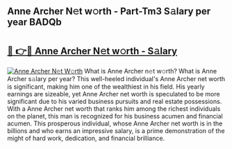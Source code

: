 ## Anne Archer N𝚎t w𝚘rth - Part-Tm3 S𝚊lary per year BADQb

# <h2><a href="http://gc1bkd.nevu.top/?p=Anne+Archer">🔗 👉🔴 Anne Archer N𝚎t w𝚘rth - S𝚊lary</a></h2>

[![Anne Archer N𝚎t W𝚘rth](https://i.imgur.com/Oavwk0R.jpeg)](http://gc1bkd.nevu.top/?p=Anne+Archer)
What is Anne Archer n𝚎t w𝚘rth? What is Anne Archer s𝚊lary per year?
This well-heeled individual's Anne Archer net worth is significant, making him one of the wealthiest in his field. His yearly earnings are sizeable, yet Anne Archer net worth is speculated to be more significant due to his varied business pursuits and real estate possessions. With a Anne Archer net worth that ranks him among the richest individuals on the planet, this man is recognized for his business acumen and financial acumen. This prosperous individual, whose Anne Archer net worth is in the billions and who earns an impressive salary, is a prime demonstration of the might of hard work, dedication, and financial brilliance.
